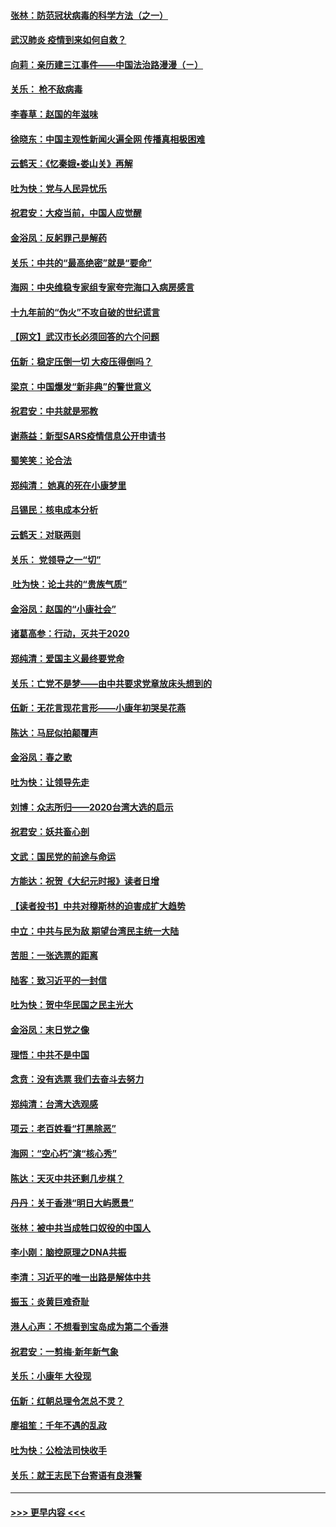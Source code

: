 #### [张林：防范冠状病毒的科学方法（之一）](../pages/nsc993/n11828618.md?t=01290855) 
#### [武汉肺炎 疫情到来如何自救？](../pages/nsc993/n11827632.md?t=01290855) 
#### [向莉：亲历建三江事件——中国法治路漫漫（ㄧ）](../pages/nsc993/n11827190.md?t=01290855) 
#### [关乐： 枪不敌病毒](../pages/nsc993/n11826746.md?t=01290855) 
#### [李春草：赵国的年滋味](../pages/nsc993/n11826321.md?t=01290855) 
#### [徐晓东：中国主观性新闻火遍全网 传播真相极困难](../pages/nsc993/n11826508.md?t=01290855) 
#### [云鹤天：《忆秦娥▪娄山关》再解](../pages/nsc993/n11824682.md?t=01290855) 
#### [吐为快：党与人民异忧乐](../pages/nsc993/n11824660.md?t=01290855) 
#### [祝君安：大疫当前，中国人应觉醒](../pages/nsc993/n11821946.md?t=01290855) 
#### [金浴凤：反躬罪己是解药](../pages/nsc993/n11820280.md?t=01290855) 
#### [关乐：中共的“最高绝密”就是“要命”](../pages/nsc993/n11816946.md?t=01290855) 
#### [海网：中央维稳专家组专家夸完海口入病房感言](../pages/nsc993/n11815138.md?t=01290855) 
#### [十九年前的“伪火”不攻自破的世纪谎言](../pages/nsc993/n11813238.md?t=01290855) 
#### [【网文】武汉市长必须回答的六个问题](../pages/nsc993/n11813848.md?t=01290855) 
#### [伍新：稳定压倒一切 大疫压得倒吗？](../pages/nsc993/n11812634.md?t=01290855) 
#### [梁京：中国爆发“新非典”的警世意义](../pages/nsc993/n11812554.md?t=01290855) 
#### [祝君安：中共就是邪教](../pages/nsc993/n11812431.md?t=01290855) 
#### [谢燕益：新型SARS疫情信息公开申请书](../pages/nsc993/n11808840.md?t=01290855) 
#### [蜀笑笑：论合法](../pages/nsc993/n11808064.md?t=01290855) 
#### [郑纯清： 她真的死在小康梦里](../pages/nsc993/n11806623.md?t=01290855) 
#### [吕锡民：核电成本分析](../pages/nsc993/n11806284.md?t=01290855) 
#### [云鹤天：对联两则](../pages/nsc993/n11805957.md?t=01290855) 
#### [关乐： 党领导之一“切”](../pages/nsc993/n11804505.md?t=01290855) 
#### [ 吐为快：论土共的“贵族气质”](../pages/nsc993/n11804490.md?t=01290855) 
#### [金浴凤：赵国的“小康社会”](../pages/nsc993/n11804452.md?t=01290855) 
#### [诸葛高参：行动，灭共于2020](../pages/nsc993/n11804120.md?t=01290855) 
#### [郑纯清：爱国主义最终要党命](../pages/nsc993/n11802197.md?t=01290855) 
#### [关乐：亡党不是梦——由中共要求党章放床头想到的](../pages/nsc993/n11802156.md?t=01290855) 
#### [伍新：无花言现花言形——小康年初哭吴花燕](../pages/nsc993/n11800044.md?t=01290855) 
#### [陈达：马屁似拍颠覆声](../pages/nsc993/n11800010.md?t=01290855) 
#### [金浴凤：春之歌](../pages/nsc993/n11797687.md?t=01290855) 
#### [吐为快：让领导先走](../pages/nsc993/n11797512.md?t=01290855) 
#### [刘博：众志所归——2020台湾大选的启示](../pages/nsc993/n11796878.md?t=01290855) 
#### [祝君安：妖共畜心剖](../pages/nsc993/n11794273.md?t=01290855) 
#### [文武：国民党的前途与命运](../pages/nsc993/n11794198.md?t=01290855) 
#### [方能达：祝贺《大纪元时报》读者日增](../pages/nsc993/n11793807.md?t=01290855) 
#### [【读者投书】中共对穆斯林的迫害成扩大趋势](../pages/nsc993/n11791371.md?t=01290855) 
#### [中立：中共与民为敌 期望台湾民主统一大陆](../pages/nsc993/n11790392.md?t=01290855) 
#### [苦胆：一张选票的距离](../pages/nsc993/n11788914.md?t=01290855) 
#### [陆客：致习近平的一封信](../pages/nsc993/n11788867.md?t=01290855) 
#### [吐为快：贺中华民国之民主光大](../pages/nsc993/n11788618.md?t=01290855) 
#### [金浴凤：末日党之像](../pages/nsc993/n11787475.md?t=01290855) 
#### [理悟：中共不是中国](../pages/nsc993/n11787463.md?t=01290855) 
#### [念贲：没有选票  我们去奋斗去努力](../pages/nsc993/n11787398.md?t=01290855) 
#### [郑纯清：台湾大选观感](../pages/nsc993/n11786210.md?t=01290855) 
#### [项云：老百姓看“打黑除恶”](../pages/nsc993/n11785398.md?t=01290855) 
#### [海网：“空心朽”演“核心秀”](../pages/nsc993/n11783874.md?t=01290855) 
#### [陈达：天灭中共还剩几步棋？](../pages/nsc993/n11783719.md?t=01290855) 
#### [丹丹：关于香港“明日大屿愿景”](../pages/nsc993/n11783273.md?t=01290855) 
#### [张林：被中共当成牲口奴役的中国人](../pages/nsc993/n11782397.md?t=01290855) 
#### [李小刚：脑控原理之DNA共振](../pages/nsc993/n11780962.md?t=01290855) 
#### [李清：习近平的唯一出路是解体中共](../pages/nsc993/n11780866.md?t=01290855) 
#### [振玉：炎黄巨难奇耻](../pages/nsc993/n11779632.md?t=01290855) 
#### [港人心声：不想看到宝岛成为第二个香港](../pages/nsc993/n11778817.md?t=01290855) 
#### [祝君安：一剪梅‧新年新气象](../pages/nsc993/n11776340.md?t=01290855) 
#### [关乐：小康年 大役现](../pages/nsc993/n11774213.md?t=01290855) 
#### [伍新：红朝总理令怎总不灵？](../pages/nsc993/n11770813.md?t=01290855) 
#### [廖祖笙：千年不遇的乱政](../pages/nsc993/n11770373.md?t=01290855) 
#### [吐为快：公检法司快收手](../pages/nsc993/n11770359.md?t=01290855) 
#### [关乐：就王志民下台寄语有良港警](../pages/nsc993/n11769903.md?t=01290855) 

----
#### [ >>> 更早内容 <<< ](../indexes/nsc993-earlier.md)

